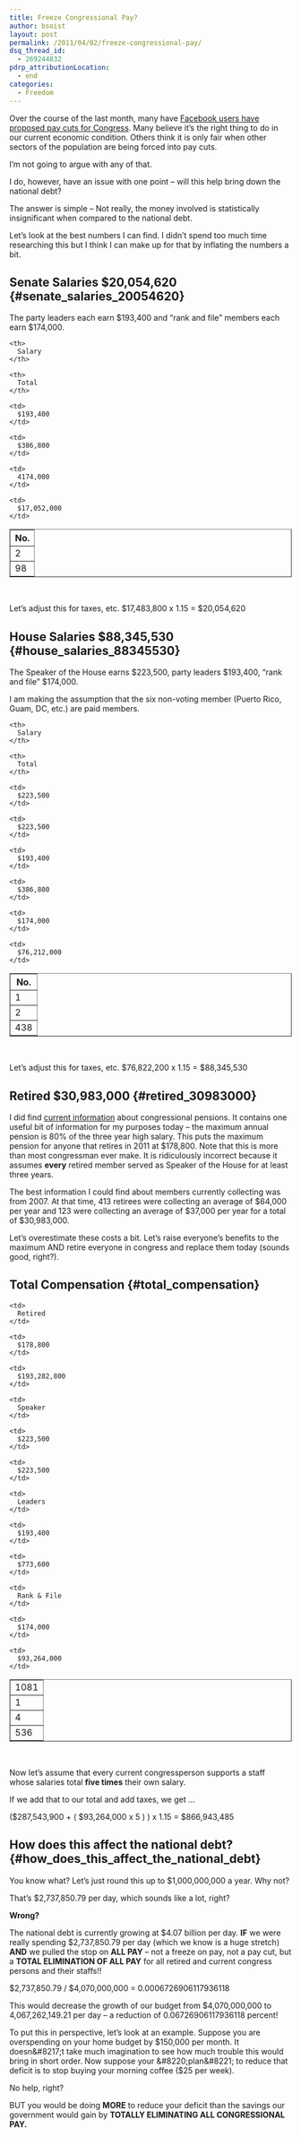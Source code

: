 ```yaml
---
title: Freeze Congressional Pay?
author: bsoist
layout: post
permalink: /2011/04/02/freeze-congressional-pay/
dsq_thread_id:
  - 269244832
pdrp_attributionLocation:
  - end
categories:
  - Freedom
---
```

Over the course of the last month, many have [Facebook users have proposed pay cuts for Congress][1]. Many believe it&#8217;s the right thing to do in our current economic condition. Others think it is only fair when other sectors of the population are being forced into pay cuts.

I&#8217;m not going to argue with any of that. 

I do, however, have an issue with one point &#8211; will this help bring down the national debt?

The answer is simple &#8211; Not really, the money involved is statistically insignificant when compared to the national debt.

Let&#8217;s look at the best numbers I can find. I didn&#8217;t spend too much time researching this but I think I can make up for that by inflating the numbers a bit.

## Senate Salaries $20,054,620 {#senate_salaries_20054620}

The party leaders each earn $193,400 and &#8220;rank and file&#8221; members each earn $174,000.

<table border="1">
  <tr>
    <th>
      No.
    </th>
    
    <th>
      Salary
    </th>
    
    <th>
      Total
    </th>
  </tr>
  
  <tr>
    <td>
      2
    </td>
    
    <td>
      $193,400
    </td>
    
    <td>
      $386,800
    </td>
  </tr>
  
  <tr>
    <td>
      98
    </td>
    
    <td>
      4174,000
    </td>
    
    <td>
      $17,052,000
    </td>
  </tr>
</table>

&nbsp;

Let&#8217;s adjust this for taxes, etc. $17,483,800 x 1.15 = $20,054,620

## House Salaries $88,345,530 {#house_salaries_88345530}

The Speaker of the House earns $223,500, party leaders $193,400, &#8220;rank and file&#8221; $174,000.

I am making the assumption that the six non-voting member (Puerto Rico, Guam, DC, etc.) are paid members.

<table border="1">
  <tr>
    <th>
      No.
    </th>
    
    <th>
      Salary
    </th>
    
    <th>
      Total
    </th>
  </tr>
  
  <tr>
    <td>
      1
    </td>
    
    <td>
      $223,500
    </td>
    
    <td>
      $223,500
    </td>
  </tr>
  
  <tr>
    <td>
      2
    </td>
    
    <td>
      $193,400
    </td>
    
    <td>
      $386,800
    </td>
  </tr>
  
  <tr>
    <td>
      438
    </td>
    
    <td>
      $174,000
    </td>
    
    <td>
      $76,212,000
    </td>
  </tr>
</table>

&nbsp;

Let&#8217;s adjust this for taxes, etc. $76,822,200 x 1.15 = $88,345,530

## Retired $30,983,000 {#retired_30983000}

I did find [current information][2] about congressional pensions. It contains one useful bit of information for my purposes today &#8211; the maximum annual pension is 80% of the three year high salary. This puts the maximum pension for anyone that retires in 2011 at $178,800. Note that this is more than most congressman ever make. It is ridiculously incorrect because it assumes **every** retired member served as Speaker of the House for at least three years.

The best information I could find about members currently collecting was from 2007. At that time, 413 retirees were collecting an average of $64,000 per year and 123 were collecting an average of $37,000 per year for a total of $30,983,000.

Let&#8217;s overestimate these costs a bit. Let&#8217;s raise everyone&#8217;s benefits to the maximum AND retire everyone in congress and replace them today (sounds good, right?).

## Total Compensation {#total_compensation}

<table border="1">
  <tr>
    <td>
      1081
    </td>
    
    <td>
      Retired
    </td>
    
    <td>
      $178,800
    </td>
    
    <td>
      $193,282,800
    </td>
  </tr>
  
  <tr>
    <td>
      1
    </td>
    
    <td>
      Speaker
    </td>
    
    <td>
      $223,500
    </td>
    
    <td>
      $223,500
    </td>
  </tr>
  
  <tr>
    <td>
      4
    </td>
    
    <td>
      Leaders
    </td>
    
    <td>
      $193,400
    </td>
    
    <td>
      $773,600
    </td>
  </tr>
  
  <tr>
    <td>
      536
    </td>
    
    <td>
      Rank & File
    </td>
    
    <td>
      $174,000
    </td>
    
    <td>
      $93,264,000
    </td>
  </tr>
</table>

&nbsp;

Now let&#8217;s assume that every current congressperson supports a staff whose salaries total **five times** their own salary. 

If we add that to our total and add taxes, we get &#8230;

($287,543,900 + ( $93,264,000 x 5 ) ) x 1.15 = $866,943,485

## How does this affect the national debt? {#how_does_this_affect_the_national_debt}

You know what? Let&#8217;s just round this up to $1,000,000,000 a year. Why not?

That&#8217;s $2,737,850.79 per day, which sounds like a lot, right?

**Wrong?**

The national debt is currently growing at $4.07 billion per day. **IF** we were really spending $2,737,850.79 per day (which we know is a huge stretch) **AND** we pulled the stop on **ALL PAY** &#8211; not a freeze on pay, not a pay cut, but a **TOTAL ELIMINATION OF ALL PAY** for all retired and current congress persons and their staffs!!

$2,737,850.79 / $4,070,000,000 = 0.0006726906117936118

This would decrease the growth of our budget from $4,070,000,000 to 4,067,262,149.21 per day &#8211; a reduction of 0.06726906117936118 percent! 

To put this in perspective, let&#8217;s look at an example. Suppose you are overspending on your home budget by $150,000 per month. It doesn&#8217;t take much imagination to see how much trouble this would bring in short order. Now suppose your &#8220;plan&#8221; to reduce that deficit is to stop buying your morning coffee ($25 per week). 

No help, right?

BUT you would be doing **MORE** to reduce your deficit than the savings our government would gain by **TOTALLY ELIMINATING ALL CONGRESSIONAL PAY.**

 [1]: http://www.google.com/search?q=ask+congress+to+take+a+pay+cut&hl=en&num=10&lr=&ft=i&cr=&safe=images&tbs=,qdr:m#sclient=psy&hl=en&lr=&tbs=qdr:m&source=hp&q=ask+congress+to+take+a+pay+cut+site:facebook.com&aq=f&aqi=&aql=&oq=&pbx=1&fp=c4c8d00980fa697b
 [2]: http://www.senate.gov/CRSReports/crs-publish.cfm?pid='0E%2C*PLC8%22%40%20%20%0A